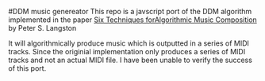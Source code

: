 #DDM music genereator
This repo is a javscript port of the DDM algorithm implemented in the paper [Six
Techniques forAlgorithmic Music
Composition](http://peterlangston.com/Papers/amc.pdf) by Peter S. Langston

It will algorithmically produce music which is outputted in a series of MIDI
tracks. Since the originial implementation only produces a series of MIDI tracks
and not an actual MIDI file. I have been unable to verify the success of this
port.
